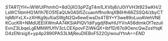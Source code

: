 $START$jYH+iWWUlPhmhO+8dOjXO3pPZgT4m1LXVbj6/iJ0iYVH3t923wKH/2LsWC1ibmHG1AfIh7EO5fEaQUk0A5I5Zcuaohffno9rqXB6Hh66ZSSQ4/zbyCTIqMbYxLX+zXHKg9juXiaSWgN2Qx6ewEwaDs4TBY+Y3we89oLuoAVehVNEKCucKR+NMdUEEIXWmAA74KSiAPlQV1diFygdjf8wHIJYVnA56dtmkOfTezuIiEvnZ3LbqeLgEMNWfUflV3cLCEXpovFZiWkQX+Ibf1D/67o9OencQwZosYtqKD4zENrsigX+yp4p2890PAS3LMjReuDIEBoF522Oj/wouIYtnA==$END$